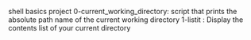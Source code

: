 shell basics project
0-current_working_directory: script that prints the absolute path name of the current working directory
1-listit : Display the contents list of your current directory
